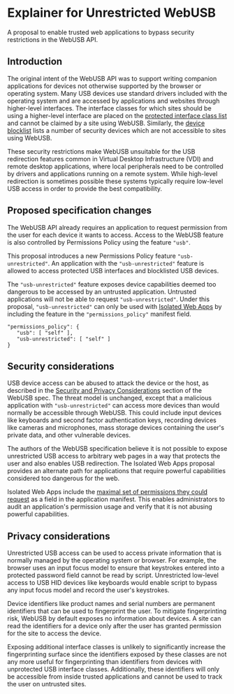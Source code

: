 # Explainer for Unrestricted WebUSB

A proposal to enable trusted web applications to bypass security restrictions
in the WebUSB API.

<!-- TOC -->
<!-- /TOC -->

## Introduction
The original intent of the WebUSB API was to support writing companion
applications for devices not otherwise supported by the browser or operating
system. Many USB devices use standard drivers included with the operating system
and are accessed by applications and websites through higher-level interfaces.
The interface classes for which sites should be using a higher-level interface
are placed on the [protected interface class list](https://wicg.github.io/webusb/#has-a-protected-interface-class)
and cannot be claimed by a site using WebUSB. Similarly, the [device blocklist](https://github.com/WICG/webusb/blob/main/blocklist.txt)
lists a number of security devices which are not accessible to sites using
WebUSB.

These security restrictions make WebUSB unsuitable for the USB redirection
features common in Virtual Desktop Infrastructure (VDI) and remote desktop
applications, where local peripherals need to be controlled by drivers and
applications running on a remote system. While high-level redirection is
sometimes possible these systems typically require low-level USB access in
order to provide the best compatibility.

## Proposed specification changes
The WebUSB API already requires an application to request permission from the
user for each device it wants to access. Access to the WebUSB feature is also
controlled by Permissions Policy using the feature `"usb"`.

This proposal introduces a new Permissions Policy feature `"usb-unrestricted"`.
An application with the `"usb-unrestricted"` feature is allowed to access
protected USB interfaces and blocklisted USB devices.

The `"usb-unrestricted"` feature exposes device capabilities deemed too
dangerous to be accessed by an untrusted application. Untrusted applications
will not be able to request `"usb-unrestricted"`. Under this proposal,
`"usb-unrestricted"` can only be used with [Isolated Web Apps](https://github.com/WICG/isolated-web-apps/blob/main/README.md)
by including the feature in the `"permissions_policy"` manifest field.

```
"permissions_policy": {
   "usb": [ "self" ],
   "usb-unrestricted": [ "self" ]
}
```

## Security considerations
USB device access can be abused to attack the device or the host, as described
in the [Security and Privacy Considerations](https://wicg.github.io/webusb/#security-and-privacy)
section of the WebUSB spec. The threat model is unchanged, except that a
malicious application with `"usb-unrestricted"` can access more devices than
would normally be accessible through WebUSB. This could include input devices
like keyboards and second factor authentication keys, recording devices like
cameras and microphones, mass storage devices containing the user's private
data, and other vulnerable devices.

The authors of the WebUSB specification believe it is not possible to expose
unrestricted USB access to arbitrary web pages in a way that protects the user
and also enables USB redirection. The Isolated Web Apps proposal provides an
alternate path for applications that require powerful capabilities considered
too dangerous for the web.

Isolated Web Apps include the [maximal set of permissions they could request](https://github.com/WICG/isolated-web-apps/blob/main/Permissions.md)
as a field in the application manifest. This enables administrators to audit
an application's permission usage and verify that it is not abusing powerful
capabilities.

## Privacy considerations
Unrestricted USB access can be used to access private information that is
normally managed by the operating system or browser. For example, the browser
uses an input focus model to ensure that keystrokes entered into a protected
password field cannot be read by script. Unrestricted low-level access to USB
HID devices like keyboards would enable script to bypass any input focus model
and record the user's keystrokes.

Device identifiers like product names and serial numbers are permanent
identifiers that can be used to fingerprint the user. To mitigate fingerprinting
risk, WebUSB by default exposes no information about devices. A site can read
the identifiers for a device only after the user has granted permission for the
site to access the device.

Exposing additional interface classes is unlikely to significantly increase the
fingerprinting surface since the identifiers exposed by these classes are not
any more useful for fingerprinting than identifiers from devices with
unprotected USB interface classes. Additionally, these identifiers will only be
accessible from inside trusted applications and cannot be used to track the user
on untrusted sites.
